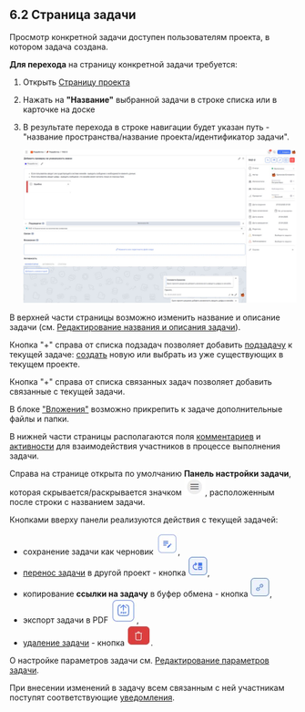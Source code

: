## 6.2 Страница задачи

Просмотр конкретной задачи доступен пользователям проекта, в котором задача создана.

**Для перехода** на страницу конкретной задачи требуется:

1. Открыть [Страницу проекта](../../5_project/5.4_tasks_table.md)  
2. Нажать на **"Название"** выбранной задачи в строке списка или в карточке на доске
3. В результате перехода в строке навигации будет указан путь - "название пространства/название проекта/идентификатор задачи".

   ![6.2-1](/imgs/6.2-1.jpg)

В верхней части страницы возможно изменить название и описание задачи (см. [Редактирование названия и описания задачи](6.2.1_edit_task/6.2.1_edit_task.md)).  

Кнопка "+" справа от списка подзадач позволяет добавить [подзадачу](../6.3_sub-task.md) к текущей задаче: [создать](../6.1_create/6.1_create.md) новую или выбрать из уже существующих в текущем проекте.

Кнопка "+" справа от списка связанных задач позволяет добавить связанные с текущей задачи.

В блоке ["Вложения"](6.2.2_attachments/6.2.2_attachments.md) возможно прикрепить к задаче дополнительные файлы и папки.

В нижней части страницы располагаются поля [комментариев](6.2.3_task_activity/6.2.3.1_comments/6.2.3.1_comments.md) и [активности](6.2.3_task_activity/6.2.3_task_activity.md) для взаимодействия участников в процессе выполнения задачи.

Справа на странице открыта по умолчанию **Панель настройки задачи**, которая скрывается/раскрывается значком ![меню](/imgs/значок_меню.jpg), расположенным после строки с названием задачи.

Кнопками вверху панели реализуются действия с текущей задачей:  

- сохранение задачи как черновик ![кнопка_черновик](/imgs/кнопка_черновик.jpg),
- [перенос задачи](6.2.4_relocate.md) в другой проект - кнопка ![перенос_задачи](/imgs/перенос_задачи.jpg),
- копирование **ссылки на задачу** в буфер обмена - кнопка ![ссылка](/imgs/ссылка.jpg), 
- экспорт задачи в PDF ![кнопка_экспорта](/imgs/кнопка_экспорта.jpg), 
- [удаление задачи](6.2.5_delete.md) - кнопка ![удалить_задачу](/imgs/удалить_задачу.jpg).

О настройке параметров задачи см. [Редактирование параметров задачи](6.2.1_edit_task/6.2.1.1_parameters.md).

При внесении изменений в задачу всем связанным с ней участникам поступят соответствующие [уведомления](6_task/6.4_notice.md).
